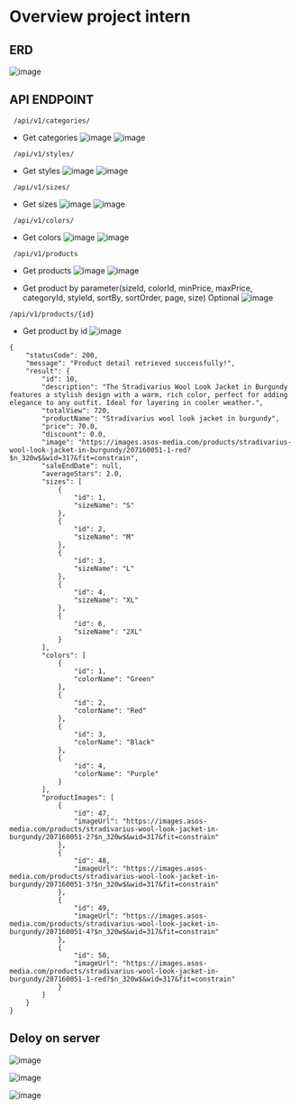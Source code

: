 # Overview project intern

## ERD
![image](https://github.com/user-attachments/assets/a87e950c-3a7e-4d22-aae1-6d526449219d)

## API ENDPOINT
```
 /api/v1/categories/
```
- Get categories
![image](https://github.com/user-attachments/assets/da65260f-f2f0-46e6-8d5b-cad4705e9232)
![image](https://github.com/user-attachments/assets/f26799e7-3856-4d99-8ddb-aaf8ad0c6517)


```
 /api/v1/styles/
```
- Get styles
![image](https://github.com/user-attachments/assets/5c4bc99d-0261-45b8-ad6c-e5c697f431a7)
![image](https://github.com/user-attachments/assets/e1c61440-6bff-4986-a168-d1b5025a54ca)



```
 /api/v1/sizes/
```
- Get sizes
![image](https://github.com/user-attachments/assets/6dd944a7-51d0-44a4-8402-de46f34356df)
![image](https://github.com/user-attachments/assets/12d9abfa-fb55-48a7-b47c-a52f10fbd06b)


```
 /api/v1/colors/
```
- Get colors
![image](https://github.com/user-attachments/assets/eddeb821-eb8b-4165-9525-de0f267d2b68)
![image](https://github.com/user-attachments/assets/777fc944-1ff2-4358-9cd5-352ae9c9b2a3)

```
 /api/v1/products
```
- Get products
![image](https://github.com/user-attachments/assets/b4e27bb7-24e6-4d84-8cdd-91a65c3722fa)
![image](https://github.com/user-attachments/assets/9b54cbf4-ebd7-4ac5-84a2-cffa79b5eb4c)


- Get product by parameter(sizeId, colorId, minPrice, maxPrice, categoryId, styleId, sortBy, sortOrder, page, size) Optional
![image](https://github.com/user-attachments/assets/df4ce885-32a6-4457-8701-2bf79d492d3d)


```
/api/v1/products/{id}
```
- Get product by id
![image](https://github.com/user-attachments/assets/2bdfbe9c-f64b-4245-ba7f-2967445c54b1)
```
{
    "statusCode": 200,
    "message": "Product detail retrieved successfully!",
    "result": {
        "id": 10,
        "description": "The Stradivarius Wool Look Jacket in Burgundy features a stylish design with a warm, rich color, perfect for adding elegance to any outfit. Ideal for layering in cooler weather.",
        "totalView": 720,
        "productName": "Stradivarius wool look jacket in burgundy",
        "price": 70.0,
        "discount": 0.0,
        "image": "https://images.asos-media.com/products/stradivarius-wool-look-jacket-in-burgundy/207160051-1-red?$n_320w$&wid=317&fit=constrain",
        "saleEndDate": null,
        "averageStars": 2.0,
        "sizes": [
            {
                "id": 1,
                "sizeName": "S"
            },
            {
                "id": 2,
                "sizeName": "M"
            },
            {
                "id": 3,
                "sizeName": "L"
            },
            {
                "id": 4,
                "sizeName": "XL"
            },
            {
                "id": 6,
                "sizeName": "2XL"
            }
        ],
        "colors": [
            {
                "id": 1,
                "colorName": "Green"
            },
            {
                "id": 2,
                "colorName": "Red"
            },
            {
                "id": 3,
                "colorName": "Black"
            },
            {
                "id": 4,
                "colorName": "Purple"
            }
        ],
        "productImages": [
            {
                "id": 47,
                "imageUrl": "https://images.asos-media.com/products/stradivarius-wool-look-jacket-in-burgundy/207160051-2?$n_320w$&wid=317&fit=constrain"
            },
            {
                "id": 48,
                "imageUrl": "https://images.asos-media.com/products/stradivarius-wool-look-jacket-in-burgundy/207160051-3?$n_320w$&wid=317&fit=constrain"
            },
            {
                "id": 49,
                "imageUrl": "https://images.asos-media.com/products/stradivarius-wool-look-jacket-in-burgundy/207160051-4?$n_320w$&wid=317&fit=constrain"
            },
            {
                "id": 50,
                "imageUrl": "https://images.asos-media.com/products/stradivarius-wool-look-jacket-in-burgundy/207160051-1-red?$n_320w$&wid=317&fit=constrain"
            }
        ]
    }
}
```

## Deloy on server 
![image](https://github.com/user-attachments/assets/cb1ffdf2-4e03-4bfa-8131-6808507b35af)

![image](https://github.com/user-attachments/assets/739046f2-653a-40fe-a21a-221647adc894)

![image](https://github.com/user-attachments/assets/21db6681-c4e8-46f0-be7f-8e1d2b6037d0)



